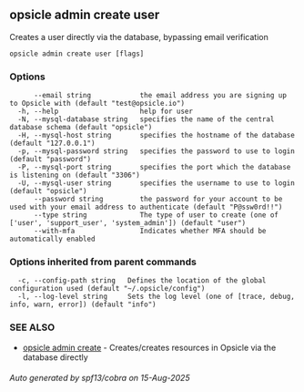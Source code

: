 ## opsicle admin create user

Creates a user directly via the database, bypassing email verification

```
opsicle admin create user [flags]
```

### Options

```
      --email string            the email address you are signing up to Opsicle with (default "test@opsicle.io")
  -h, --help                    help for user
  -N, --mysql-database string   specifies the name of the central database schema (default "opsicle")
  -H, --mysql-host string       specifies the hostname of the database (default "127.0.0.1")
  -p, --mysql-password string   specifies the password to use to login (default "password")
  -P, --mysql-port string       specifies the port which the database is listening on (default "3306")
  -U, --mysql-user string       specifies the username to use to login (default "opsicle")
      --password string         the password for your account to be used with your email address to authenticate (default "P@ssw0rd!!")
      --type string             The type of user to create (one of ['user', 'support_user', 'system_admin']) (default "user")
      --with-mfa                Indicates whether MFA should be automatically enabled
```

### Options inherited from parent commands

```
  -c, --config-path string   Defines the location of the global configuration used (default "~/.opsicle/config")
  -l, --log-level string     Sets the log level (one of [trace, debug, info, warn, error]) (default "info")
```

### SEE ALSO

* [opsicle admin create](cli/opsicle_admin_create.md)	 - Creates/creates resources in Opsicle via the database directly

###### Auto generated by spf13/cobra on 15-Aug-2025
